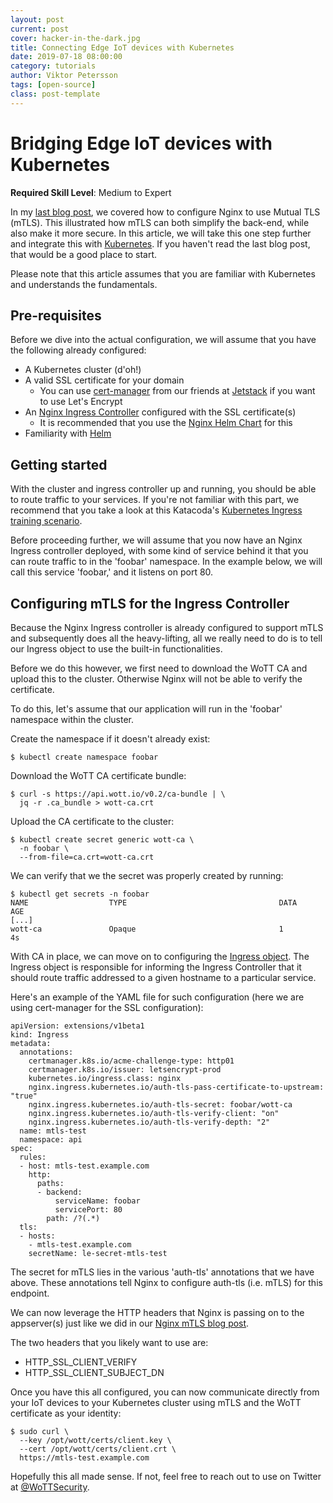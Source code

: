```yaml
---
layout: post
current: post
cover: hacker-in-the-dark.jpg
title: Connecting Edge IoT devices with Kubernetes
date: 2019-07-18 08:00:00
category: tutorials
author: Viktor Petersson
tags: [open-source]
class: post-template
---
```


# Bridging Edge IoT devices with Kubernetes

**Required Skill Level**: Medium to Expert

In my [last blog post]({{site.url}}/blog/tutorials/2019/07/15/mtls-with-nginx), we covered how to configure Nginx to use Mutual TLS (mTLS). This illustrated how mTLS can both simplify the back-end, while also make it more secure. In this article, we will take this one step further and integrate this with [Kubernetes](https://kubernetes.io/). If you haven't read the last blog post, that would be a good place to start.

Please note that this article assumes that you are familiar with Kubernetes and understands the fundamentals.

## Pre-requisites

Before we dive into the actual configuration, we will assume that you have the following already configured:

 * A Kubernetes cluster (d'oh!)
 * A valid SSL certificate for your domain
   * You can use [cert-manager](https://github.com/jetstack/cert-manager/) from our friends at [Jetstack](https://www.jetstack.io/) if you want to use Let's Encrypt
 * An [Nginx Ingress Controller](https://github.com/kubernetes/ingress-nginx) configured with the SSL certificate(s)
   * It is recommended that you use the [Nginx Helm Chart](https://github.com/helm/charts/tree/master/stable/nginx-ingress) for this
 * Familiarity with [Helm](https://helm.sh/)

## Getting started

With the cluster and ingress controller up and running, you should be able to route traffic to your services. If you're not familiar with this part, we recommend that you take a look at this Katacoda's [Kubernetes Ingress training scenario](https://www.katacoda.com/courses/kubernetes/create-kubernetes-ingress-routes).

Before proceeding further, we will assume that you now have an Nginx Ingress controller deployed, with some kind of service behind it that you can route traffic to in the 'foobar' namespace. In the example below, we will call this service 'foobar,' and it listens on port 80.

## Configuring mTLS for the Ingress Controller

Because the Nginx Ingress controller is already configured to support mTLS and subsequently does all the heavy-lifting, all we really need to do is to tell our Ingress object to use the built-in functionalities.

Before we do this however, we first need to download the WoTT CA and upload this to the cluster. Otherwise Nginx will not be able to verify the certificate.

To do this, let's assume that our application will run in the 'foobar' namespace within the cluster.


Create the namespace if it doesn't already exist:

```
$ kubectl create namespace foobar
```

Download the WoTT CA certificate bundle:
```
$ curl -s https://api.wott.io/v0.2/ca-bundle | \
  jq -r .ca_bundle > wott-ca.crt
```

Upload the CA certificate to the cluster:

```
$ kubectl create secret generic wott-ca \
  -n foobar \
  --from-file=ca.crt=wott-ca.crt
```

We can verify that we the secret was properly created by running:

```
$ kubectl get secrets -n foobar
NAME                  TYPE                                  DATA      AGE
[...]
wott-ca               Opaque                                1         4s
```

With CA in place, we can move on to configuring the [Ingress object](https://kubernetes.io/docs/concepts/services-networking/ingress/). The Ingress object is responsible for informing the Ingress Controller that it should route traffic addressed to a given hostname to a particular service.

Here's an example of the YAML file for such configuration (here we are using cert-manager for the SSL configuration):

```
apiVersion: extensions/v1beta1
kind: Ingress
metadata:
  annotations:
    certmanager.k8s.io/acme-challenge-type: http01
    certmanager.k8s.io/issuer: letsencrypt-prod
    kubernetes.io/ingress.class: nginx
    nginx.ingress.kubernetes.io/auth-tls-pass-certificate-to-upstream: "true"
    nginx.ingress.kubernetes.io/auth-tls-secret: foobar/wott-ca
    nginx.ingress.kubernetes.io/auth-tls-verify-client: "on"
    nginx.ingress.kubernetes.io/auth-tls-verify-depth: "2"
  name: mtls-test
  namespace: api
spec:
  rules:
  - host: mtls-test.example.com
    http:
      paths:
      - backend:
          serviceName: foobar
          servicePort: 80
        path: /?(.*)
  tls:
  - hosts:
    - mtls-test.example.com
    secretName: le-secret-mtls-test
```

The secret for mTLS lies in the various 'auth-tls' annotations that we have above. These annotations tell Nginx to configure auth-tls (i.e. mTLS) for this endpoint.

We can now leverage the HTTP headers that Nginx is passing on to the appserver(s) just like we did in our [Nginx mTLS blog post]({{site.url}}/blog/tutorials/2019/07/15/mtls-with-nginx).

The two headers that you likely want to use are:

 * HTTP_SSL_CLIENT_VERIFY
 * HTTP_SSL_CLIENT_SUBJECT_DN

Once you have this all configured, you can now communicate directly from your IoT devices to your Kubernetes cluster using mTLS and the WoTT certificate as your identity:

```
$ sudo curl \
  --key /opt/wott/certs/client.key \
  --cert /opt/wott/certs/client.crt \
  https://mtls-test.example.com
```

Hopefully this all made sense. If not, feel free to reach out to use on Twitter at [@WoTTSecurity](https://twitter.com/wottsecurity).
